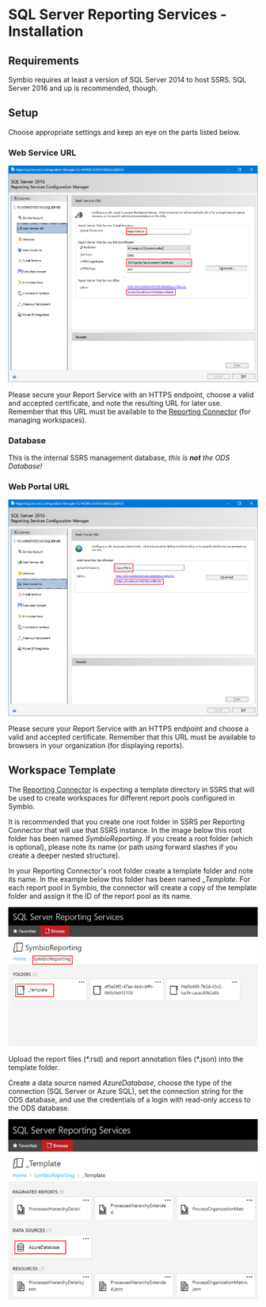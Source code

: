 # SQL Server Reporting Services - Installation

## Requirements

Symbio requires at least a version of SQL Server 2014 to host SSRS.
SQL Server 2016 and up is recommended, though.

## Setup

Choose appropriate settings and keep an eye on the parts listed below.

### Web Service URL

![](media/deploy-ssrs-1.png)

Please secure your Report Service with an HTTPS endpoint, choose a valid and accepted certificate, and note the resulting URL for later use. Remember that this URL must be available to the [Reporting Connector](deploy-connector-console.md#connector) (for managing workspaces).

### Database

This is the internal SSRS management database, _this is **not** the ODS Database!_

### Web Portal URL

![](media/deploy-ssrs-2.png)

Please secure your Report Service with an HTTPS endpoint and choose a valid and accepted certificate. Remember that this URL must be available to browsers in your organization (for displaying reports).

## Workspace Template

The [Reporting Connector](deploy-connector-console.md#connector) is expecting a template directory in SSRS that will be used to create workspaces for different report pools configured in Symbio.

It is recommended that you create one root folder in SSRS per Reporting Connector that will use that SSRS instance. In the image below this root folder has been named _SymbioReporting_. If you create a root folder (which is optional), please note its name (or path using forward slashes if you create a deeper nested structure).

In your Reporting Connector's root folder create a template folder and note its name. In the example below this folder has been named __Template_. For each report pool in Symbio, the connector will create a copy of the template folder and assign it the ID of the report pool as its name.

![](media/deploy-ssrs-3.png)

Upload the report files (\*.rsd) and report annotation files (\*.json) into the template folder.

Create a data source named _AzureDatabase_, choose the type of the connection (SQL Server or Azure SQL), set the connection string for the ODS database, and use the credentials of a login with read-only access to the ODS database.

![](media/deploy-ssrs-4.png)
